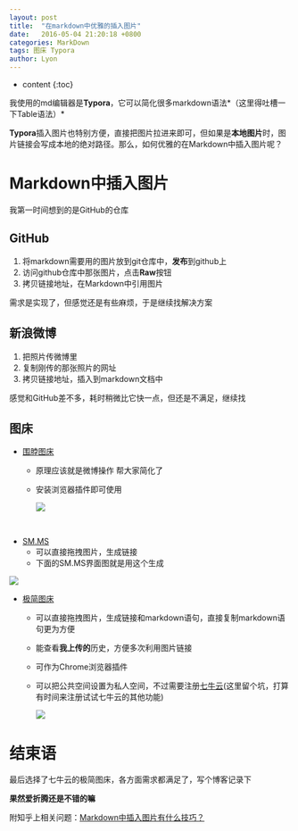 ```yaml
---
layout: post
title:  "在markdown中优雅的插入图片"
date:   2016-05-04 21:20:18 +0800
categories: MarkDown
tags: 图床 Typora  
author: Lyon
---
```

* content
{:toc}


我使用的md编辑器是**Typora**，它可以简化很多markdown语法*（这里得吐槽一下Table语法）*

**Typora**插入图片也特别方便，直接把图片拉进来即可，但如果是**本地图片**时，图片链接会写成本地的绝对路径。那么，如何优雅的在Markdown中插入图片呢？







# Markdown中插入图片

我第一时间想到的是GitHub的仓库

## GitHub

1. 将markdown需要用的图片放到git仓库中，**发布**到github上
2. 访问github仓库中那张图片，点击**Raw**按钮
3. 拷贝链接地址，在Markdown中引用图片



需求是实现了，但感觉还是有些麻烦，于是继续找解决方案

## 新浪微博

1. 把照片传微博里
2. 复制刚传的那张照片的网址
3. 拷贝链接地址，插入到markdown文档中



感觉和GitHub差不多，耗时稍微比它快一点，但还是不满足，继续找

## 图床

- [围脖图床](https://weibotuchuang.sinaapp.com/)

  - 原理应该就是微博操作 帮大家简化了

  - 安装浏览器插件即可使用

    ![](http://ww4.sinaimg.cn/large/bf341635jw1f3jp7jmquwj208a07iaa2.jpg)

​	

- [SM.MS](https://sm.ms/)
  - 可以直接拖拽图片，生成链接
  - 下面的SM.MS界面图就是用这个生成

![](https://ooo.0o0.ooo/2016/05/04/5729fd5b85041.png)



- [极简图床](http://yotuku.cn/)

  - 可以直接拖拽图片，生成链接和markdown语句，直接复制markdown语句更为方便

  - 能查看**我上传的**历史，方便多次利用图片链接

  - 可作为Chrome浏览器插件

  - 可以把公共空间设置为私人空间，不过需要注册[七牛云](https://portal.qiniu.com)(这里留个坑，打算有时间来注册试试七牛云的其他功能)

    ![](http://i2.piimg.com/82284d2fd51a997b.png)



# 结束语

最后选择了七牛云的极简图床，各方面需求都满足了，写个博客记录下

**果然爱折腾还是不错的嘛**



附知乎上相关问题：[Markdown中插入图片有什么技巧？](https://www.zhihu.com/question/21065229)

